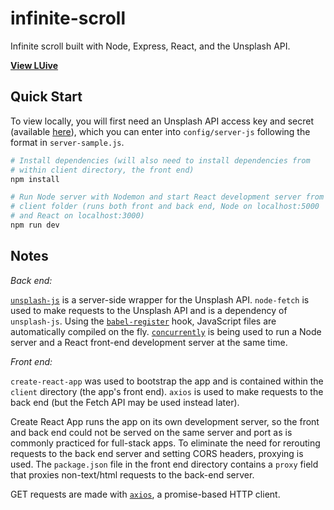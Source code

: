 # infinite-scroll

Infinite scroll built with Node, Express, React, and the Unsplash API.

**[View LUive](https://fancy-snaps.herokuapp.com/)**

## Quick Start

To view locally, you will first need an Unsplash API access key and secret (available [here](https://unsplash.com/developers)), which you can enter into `config/server-js` following the format in `server-sample.js`.

```bash
# Install dependencies (will also need to install dependencies from
# within client directory, the front end)
npm install

# Run Node server with Nodemon and start React development server from
# client folder (runs both front and back end, Node on localhost:5000
# and React on localhost:3000)
npm run dev
```

## Notes

*Back end:*

[`unsplash-js`](https://github.com/unsplash/unsplash-js) is a server-side wrapper for the Unsplash API. `node-fetch` is used to make requests to the Unsplash API and is a dependency of `unsplash-js`. Using the [`babel-register`](https://babeljs.io/docs/en/6.26.3/babel-register) hook, JavaScript files are automatically compiled on the fly. [`concurrently`](https://www.npmjs.com/package/concurrently) is being used to run a Node server and a React front-end development server at the same time.

*Front end:*

`create-react-app` was used to bootstrap the app and is contained within the `client` directory (the app's front end). `axios` is used to make requests to the back end (but the Fetch API may be used instead later).

Create React App runs the app on its own development server, so the front and back end could not be served on the same server and port as is commonly practiced for full-stack apps. To eliminate the need for rerouting requests to the back end server and setting CORS headers, proxying is used. The `package.json` file in the front end directory contains a `proxy` field that proxies non-text/html requests to the back-end server.

GET requests are made with [`axios`](https://www.npmjs.com/package/axios), a promise-based HTTP client.
